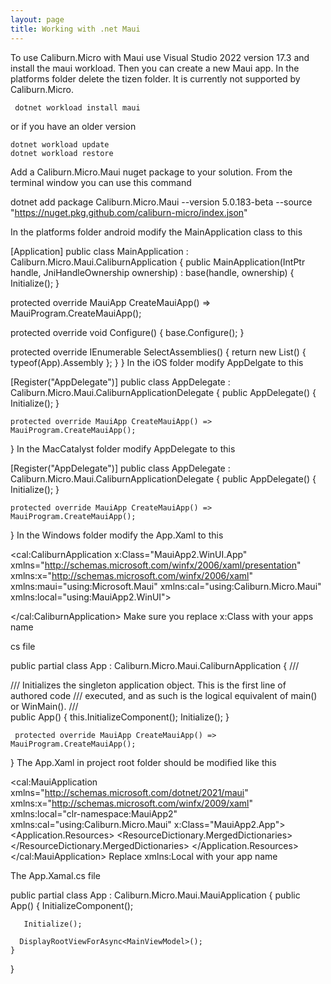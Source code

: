 ```yaml
---
layout: page
title: Working with .net Maui
---
```


To use Caliburn.Micro with Maui use Visual Studio 2022 version 17.3 and install the maui workload. Then you can create a new Maui app. In the platforms folder delete the tizen folder. It is currently not supported by Caliburn.Micro.

     dotnet workload install maui

or if you have an older version

    dotnet workload update
    dotnet workload restore

Add a Caliburn.Micro.Maui nuget package to your solution. From the terminal window you can use this command

dotnet add package Caliburn.Micro.Maui --version 5.0.183-beta --source "https://nuget.pkg.github.com/caliburn-micro/index.json"

In the platforms folder android modify the MainApplication class to this

[Application]
public class MainApplication : Caliburn.Micro.Maui.CaliburnApplication
{
   public MainApplication(IntPtr handle, JniHandleOwnership ownership)
    : base(handle, ownership)
  {
      Initialize();
  }

  protected override MauiApp CreateMauiApp() => MauiProgram.CreateMauiApp();

  protected override void Configure()
  {
      base.Configure();
  }

  protected override IEnumerable<Assembly> SelectAssemblies()
  {
      return new List<Assembly>() { typeof(App).Assembly };
  }
}
In the iOS folder modify AppDelgate to this

[Register("AppDelegate")]
 public class AppDelegate : Caliburn.Micro.Maui.CaliburnApplicationDelegate
{
    public AppDelegate()
    {
        Initialize();
    }

    protected override MauiApp CreateMauiApp() => MauiProgram.CreateMauiApp();
}
In the MacCatalyst folder modify AppDelegate to this

[Register("AppDelegate")]
public class AppDelegate : Caliburn.Micro.Maui.CaliburnApplicationDelegate
 {
    public AppDelegate()
   {
        Initialize();
   }

    protected override MauiApp CreateMauiApp() => MauiProgram.CreateMauiApp();
}
In the Windows folder modify the App.Xaml to this

<cal:CaliburnApplication
    x:Class="MauiApp2.WinUI.App"
    xmlns="http://schemas.microsoft.com/winfx/2006/xaml/presentation"
    xmlns:x="http://schemas.microsoft.com/winfx/2006/xaml"
    xmlns:maui="using:Microsoft.Maui"
    xmlns:cal="using:Caliburn.Micro.Maui"
    xmlns:local="using:MauiApp2.WinUI">

</cal:CaliburnApplication>
Make sure you replace x:Class with your apps name

cs file

public partial class App : Caliburn.Micro.Maui.CaliburnApplication
{
    /// <summary>
    /// Initializes the singleton application object.  This is the first line of authored code
    /// executed, and as such is the logical equivalent of main() or WinMain().
    /// </summary>
    public App()
    {
	this.InitializeComponent();
	Initialize();
    }

     protected override MauiApp CreateMauiApp() => MauiProgram.CreateMauiApp();
 }
The App.Xaml in project root folder should be modified like this

<?xml version = "1.0" encoding = "UTF-8" ?>
<cal:MauiApplication xmlns="http://schemas.microsoft.com/dotnet/2021/maui"
         xmlns:x="http://schemas.microsoft.com/winfx/2009/xaml"
         xmlns:local="clr-namespace:MauiApp2"
         xmlns:cal="using:Caliburn.Micro.Maui"
         x:Class="MauiApp2.App">
<Application.Resources>
    <ResourceDictionary>
        <ResourceDictionary.MergedDictionaries>
            <ResourceDictionary Source="Resources/Styles/Colors.xaml" />
            <ResourceDictionary Source="Resources/Styles/Styles.xaml" />
        </ResourceDictionary.MergedDictionaries>
    </ResourceDictionary>
</Application.Resources>
</cal:MauiApplication>
Replace xmlns:Local with your app name

The App.Xamal.cs file

public partial class App : Caliburn.Micro.Maui.MauiApplication
{
    public App()
    {
       InitializeComponent();

       Initialize();

      DisplayRootViewForAsync<MainViewModel>();
    }
 }